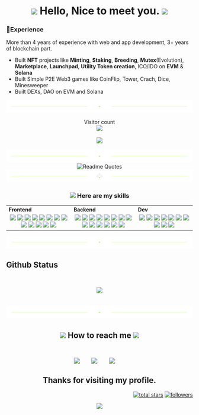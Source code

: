 <h1 align="center">
  <img src="https://media.giphy.com/media/hvRJCLFzcasrR4ia7z/giphy.gif" width="28">
  Hello, Nice to meet you.
  <img src="https://media.giphy.com/media/hvRJCLFzcasrR4ia7z/giphy.gif" width="28">
</h1>

### 🏅Experience
More than 4 years of experience with web and app development, 3+ years of blockchain part. 
- Built **NFT** projects like **Minting**, **Staking**, **Breeding**, **Mutex**(Evolution), **Marketplace**, **Launchpad**, **Utility Token creation**, ICO/IDO on **EVM** & **Solana**
- Built Simple P2E Web3 games like CoinFlip, Tower, Crach, Dice, Minesweeper
- Built DEXs, DAO on EVM and Solana

<div align="center">
  <img src="./divider2.png" alt="divider"/>
</div>

<p align="center"> 
  Visitor count<br>
  <img src="https://profile-counter.glitch.me/yamataku0518/count.svg" />
</p>

<p align="center">
  <a href="https://github.com/yamataku0518"><img src="https://readme-typing-svg.herokuapp.com/?lines=Senior%20FullStack%20Developer;4%2B%20years%20of%20development%20experience;Always%20learning%20new%20tech&font=Pacifico&center=true&width=650&height=120&color=58a6ff&vCenter=true&size=45%22"></a>
</p>
<div align="center">
  <img src="./divider2.png" alt="divider"/>
</div>

<div align="center">
  <img src="https://quotes-github-readme.vercel.app/api?type=horizontal&theme=dracula" alt="Readme Quotes"/>
</div> 
<div align="center">
  <img src="./divider1.png" alt="divider"/>
</div> 
<h3 align="center"><img src="./code.gif" height="20"/> Here are my skills</h3>
  <table>
    <tr>
      <td valign="center" width="100px"><b>Frontend<b></td>
      <td valign="center" width="100px"><b>Backend<b></td>
      <td valign="center" width="100px"><b>Dev<b></td>
    </tr>
    <tr>
      <td valign="center" align="center" width="300px">
        <img src="https://img.shields.io/badge/HTML-blue" /> 
        <img src="https://img.shields.io/badge/CSS-blue" />
        <img src="https://img.shields.io/badge/JavaScript-blue" /> 
        <img src="https://img.shields.io/badge/TypeScript-blue" />
        <img src="https://img.shields.io/badge/React-blue" /> 
        <img src="https://img.shields.io/badge/Vue-blue" /> 
        <img src="https://img.shields.io/badge/Angular-blue" /> 
        <img src="https://img.shields.io/badge/Bootstrap-blue" /> 
        <img src="https://img.shields.io/badge/Tailwind-blue" /> 
        <img src="https://img.shields.io/badge/Next-blue" /> 
        <img src="https://img.shields.io/badge/Nuxt-blue" /> 
        <img src="https://img.shields.io/badge/Shopify-blue" /> 
        <img src="https://img.shields.io/badge/Chart.js-blue" />
      </td>      
      <td valign="center" align="center" width="300px">
        <img src="https://img.shields.io/badge/Django-blue" /> 
        <img src="https://img.shields.io/badge/Python-blue" /> 
        <img src="https://img.shields.io/badge/Solidity-blue" />        
        <img src="https://img.shields.io/badge/Ruby-blue" /> 
        <img src="https://img.shields.io/badge/Rust-blue" /> 
        <img src="https://img.shields.io/badge/Solana-blue" /> 
        <img src="https://img.shields.io/badge/Pandas-blue" /> 
        <img src="https://img.shields.io/badge/Numpy-blue" /> 
        <img src="https://img.shields.io/badge/Flask-blue" /> 
        <img src="https://img.shields.io/badge/PHP-blue" /> 
        <img src="https://img.shields.io/badge/Laravel-blue" /> 
        <img src="https://img.shields.io/badge/Node.js-blue" /> 
        <img src="https://img.shields.io/badge/Express-blue" /> 
        <img src="https://img.shields.io/badge/Nest.js-blue" /> 
      </td>
      <td valign="center" align="center" width="300px">
        <img src="https://img.shields.io/badge/AWS-blue" /> 
        <img src="https://img.shields.io/badge/CI/CD-blue" /> 
        <img src="https://img.shields.io/badge/Docker-blue" /> 
        <img src="https://img.shields.io/badge/TDD-blue" /> 
        <img src="https://img.shields.io/badge/Jira-blue" /> 
        <img src="https://img.shields.io/badge/Tezos-blue" /> 
        <img src="https://img.shields.io/badge/MySQL-blue" /> 
        <img src="https://img.shields.io/badge/NoSQL-blue" /> 
        <img src="https://img.shields.io/badge/MongoDB-blue" /> 
        <img src="https://img.shields.io/badge/PostgreSQL-blue" /> 
      </td>
    </tr>
  </table>
<div align="center">
  <img src="./divider2.png" alt="divider"/>
</div>

<h2 align="left" id="macropower-tech">Github Status</h2>

<br />
<p align="center">
    <a href="https://github.com/dev0614"><img width="60%" src="https://github-readme-stats.vercel.app/api/top-langs/?username=yamataku0518&theme=dark&hide=html,css,cmake,scss,shell&layout=compact&langs_count=6&bg_color=ffffff&hide_title=true"></a>
</p>

<br />
<div align="center">
  <img src="./divider2.png" alt="divider"/>
</div> 
  <h2 align="center">
    <img src='https://raw.githubusercontent.com/yamataku0518/yamataku0518/main/Assets/handshake.gif' width="100px" />
      How to reach me
    <img src='https://raw.githubusercontent.com/yamataku0518/yamataku0518/main/Assets/handshake.gif' width="100px" />
  </h2>
  <br />
<p align="center">
  <a href="mailto:truepartner312@gmail.com" target="_blank" rel="noopener noreferrer"><img src="https://img.icons8.com/fluency/2x/gmail-new.png"  width="50" /></a>
  &nbsp;&nbsp;&nbsp;&nbsp;&nbsp;&nbsp;
  <a href="https://join.skype.com/invite/uYaABW2RJBwW" target="_blank" rel="noopener noreferrer"><img src="https://img.icons8.com/color/2x/skype.png"  width="50" /></a>
  &nbsp;&nbsp;&nbsp;&nbsp;&nbsp;&nbsp;
  <a href="https://discord.gg/cBEtJX7f" target="_blank" rel="noopener noreferrer"><img src="https://img.icons8.com/color/2x/discord.png"  width="50" /></a>
  &nbsp;&nbsp;&nbsp;&nbsp;&nbsp;&nbsp;
  <!-- <a href="https://discord.gg/cBEtJX7f" target="_blank" rel="noopener noreferrer"><img src="https://img.icons8.com/nolan/2x/slack.png"  width="50" /></a> -->
</p>
<h2 align="center"> Thanks for visiting my profile. </h2>

<p align="right">
<a href="https://github.com/yamataku0518?tab=repositories&sort=stargazers">
    <img alt="total stars" title="Total stars on GitHub" src="https://custom-icon-badges.herokuapp.com/badge/dynamic/json?logo=star&color=55960c&labelColor=488207&label=Stars&style=for-the-badge&query=%24.stars&url=https://api.github-star-counter.workers.dev/user/yamataku0518"/></a>
<a href="https://github.com/yamataku0518?tab=followers">
    <img alt="followers" title="Follow me on Github" src="https://custom-icon-badges.herokuapp.com/github/followers/yamataku0518?color=236ad3&labelColor=1155ba&style=for-the-badge&logo=person-add&label=Follow&logoColor=white"/></a>
</p>
<p align="center">
  <img src="https://capsule-render.vercel.app/api?type=waving&color=gradient&height=65&section=footer"/>
</p>

</p>
